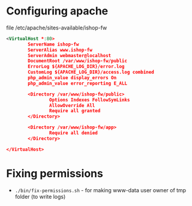 # Configuring apache

file /etc/apache/sites-available/ishop-fw

```xml
<VirtualHost *:80>
        ServerName ishop-fw
        ServerAlias www.ishop-fw
        ServerAdmin webmaster@localhost
        DocumentRoot /var/www/ishop-fw/public
        ErrorLog ${APACHE_LOG_DIR}/error.log
        CustomLog ${APACHE_LOG_DIR}/access.log combined
        php_admin_value display_errors On
        php_admin_value error_reporting E_ALL

        <Directory /var/www/ishop-fw/public>
                Options Indexes FollowSymLinks
                AllowOverride All
                Require all granted
        </Directory>

        <Directory /var/www/ishop-fw/app>
                Require all denied
        </Directory>

</VirtualHost>
```

# Fixing permissions

* `./bin/fix-permissions.sh` - for making www-data user owner of tmp folder (to write logs)